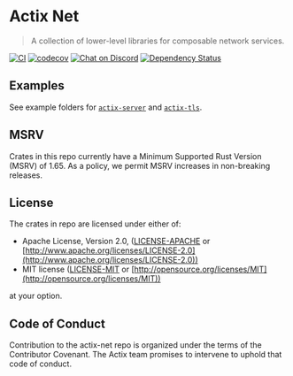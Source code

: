 # Actix Net

> A collection of lower-level libraries for composable network services.

[![CI](https://github.com/actix/actix-net/actions/workflows/ci.yml/badge.svg?event=push&style=flat-square)](https://github.com/actix/actix-net/actions/workflows/ci.yml)
[![codecov](https://codecov.io/gh/actix/actix-net/branch/master/graph/badge.svg)](https://codecov.io/gh/actix/actix-net)
[![Chat on Discord](https://img.shields.io/discord/771444961383153695?label=chat&logo=discord)](https://discord.gg/NWpN5mmg3x)
[![Dependency Status](https://deps.rs/repo/github/actix/actix-net/status.svg)](https://deps.rs/repo/github/actix/actix-net)

## Examples

See example folders for [`actix-server`](./actix-server/examples) and [`actix-tls`](./actix-tls/examples).

## MSRV

Crates in this repo currently have a Minimum Supported Rust Version (MSRV) of 1.65. As a policy, we permit MSRV increases in non-breaking releases.

## License

The crates in repo are licensed under either of:

- Apache License, Version 2.0, ([LICENSE-APACHE](LICENSE-APACHE) or [http://www.apache.org/licenses/LICENSE-2.0](http://www.apache.org/licenses/LICENSE-2.0))
- MIT license ([LICENSE-MIT](LICENSE-MIT) or [http://opensource.org/licenses/MIT](http://opensource.org/licenses/MIT))

at your option.

## Code of Conduct

Contribution to the actix-net repo is organized under the terms of the Contributor Covenant.
The Actix team promises to intervene to uphold that code of conduct.
